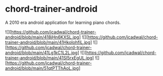 # chord-trainer-android
A 2010 era android application for learning piano chords.

![][https://github.com/jcadwal/chord-trainer-android/blob/main/418jHn6KXSL.jpg]
![][https://github.com/jcadwal/chord-trainer-android/blob/main/41HkoIohfiL.jpg]
![][https://github.com/jcadwal/chord-trainer-android/blob/main/41Lg1kC1L2L.jpg]
![][https://github.com/jcadwal/chord-trainer-android/blob/main/41Sl5rxEgUL.jpg]
![][https://github.com/jcadwal/chord-trainer-android/blob/main/51qtPTThAoL.jpg]
